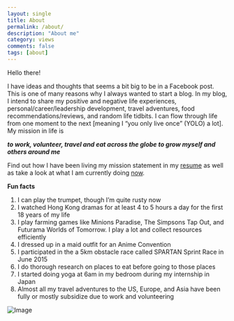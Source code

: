 ```yaml
---
layout: single
title: About
permalink: /about/
description: "About me"
category: views
comments: false  
tags: [about]
---
```



Hello there!

I have ideas and thoughts that seems a bit big to be in a Facebook post. This is one of many reasons why I always wanted to start a blog. In my blog, I intend to share my positive and negative life experiences, personal/career/leadership development, travel adventures, food recommendations/reviews, and random life tidbits. I can flow through life from one moment to the next [meaning I “you only live once” (YOLO) a lot]. My mission in life is

__*to work, volunteer, travel and eat across the globe to grow myself and others around me*__

Find out how I have been living my mission statement in my [resume](/resume) as well as take a look at what I am currently doing [now](/now).

**Fun facts**

1.	I can play the trumpet, though I’m quite rusty now
2.	I watched Hong Kong dramas for at least 4 to 5 hours a day for the first 18 years of my life
3.	I play farming games like Minions Paradise, The Simpsons Tap Out, and Futurama Worlds of Tomorrow. I play a lot and collect resources efficiently
4.	I dressed up in a maid outfit for an Anime Convention
5.	I participated in the a 5km obstacle race called SPARTAN Sprint Race in June 2015
6.	I do thorough research on places to eat before going to those places
7.	I started doing yoga at 6am in my bedroom during my internship in Japan
8.	Almost all my travel adventures to the US, Europe, and Asia have been fully or mostly subsidize due to work and volunteering


![Image](http://adriankhwong.com/images/collage.PNG)
